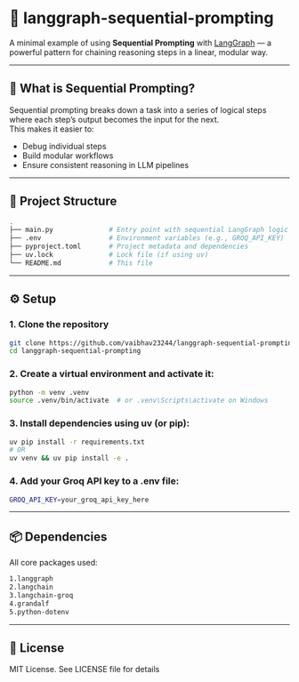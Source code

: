 # 🧠 langgraph-sequential-prompting

A minimal example of using **Sequential Prompting** with [LangGraph](https://github.com/langchain-ai/langgraph) — a powerful pattern for chaining reasoning steps in a linear, modular way.

---

## 🚀 What is Sequential Prompting?

Sequential prompting breaks down a task into a series of logical steps where each step’s output becomes the input for the next.  
This makes it easier to:

- Debug individual steps  
- Build modular workflows  
- Ensure consistent reasoning in LLM pipelines  

---

## 📂 Project Structure

```bash
.
├── main.py              # Entry point with sequential LangGraph logic
├── .env                 # Environment variables (e.g., GROQ_API_KEY)
├── pyproject.toml       # Project metadata and dependencies
├── uv.lock              # Lock file (if using uv)
└── README.md            # This file

```
---
## ⚙️ Setup

### 1. Clone the repository

```bash
git clone https://github.com/vaibhav23244/langgraph-sequential-prompting.git
cd langgraph-sequential-prompting
```

### 2. Create a virtual environment and activate it:
```bash
python -m venv .venv
source .venv/bin/activate  # or .venv\Scripts\activate on Windows
```

### 3. Install dependencies using uv (or pip):
```bash
uv pip install -r requirements.txt
# OR
uv venv && uv pip install -e .
```

### 4. Add your Groq API key to a .env file:
```bash
GROQ_API_KEY=your_groq_api_key_here
```

---
 
## 📦 Dependencies
All core packages used:
```bash
1.langgraph
2.langchain
3.langchain-groq
4.grandalf
5.python-dotenv
```

---

## 📜 License
MIT License. See LICENSE file for details
